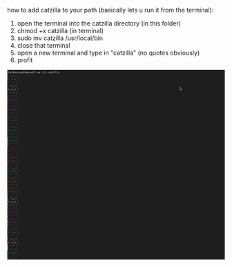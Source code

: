 how to add catzilla to your path (basically lets u run it from the terminal):

1. open the terminal into the catzilla directory (in this folder)
2. chmod +x catzilla (in terminal)
3. sudo mv catzilla /usr/local/bin
4. close that terminal
5. open a new terminal and type in "catzilla" (no quotes obviously)
6. profit

![result of many beautiful cats](https://github.com/mikhoiuo/catzilla/blob/main/result-pic/result-img.png)